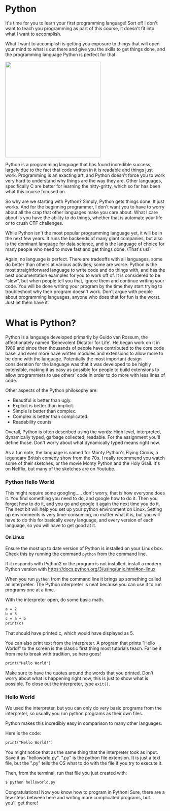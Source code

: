 # Python

It's time for you to learn your first programming language! Sort of! I
don't want to teach you programming as part of this course, it doesn't
fit into what I want to accomplish. 

What I want to accomplish is getting you exposure to things that will
open your mind to what is out there and give you the skills to get
things done, and the programming language Python is perfect for that.

<img
src="https://files.cdn.thinkific.com/file_uploads/429463/images/4c5/305/f54/1654961982864.jpg"
class="fr-fic fr-dib"
srcset="https://files.cdn.thinkific.com/file_uploads/429463/images/4c5/305/f54/1654961982864.jpg?width=1920 1x, https://files.cdn.thinkific.com/file_uploads/429463/images/4c5/305/f54/1654961982864.jpg?width=1920&amp;dpr=2 2x, https://files.cdn.thinkific.com/file_uploads/429463/images/4c5/305/f54/1654961982864.jpg?width=1920&amp;dpr=3 3x"
style="width: 300px;" />

Python is a programming language that has found incredible success,
largely due to the fact that code written in it is readable and things
just work. Programming is an exacting art, and Python doesn't force you
to work very hard to understand why things are the way they are. Other
languages, specifically C are better for learning the nitty-gritty,
which so far has been what this course focused on.

So why are we starting with Python? Simply, Python gets things done. It
just works. And for the beginning programmer, I don't want you to have
to worry about all the crap that other languages make you care about.
What I care about is you have the ability to do things, whether that is
automate your life or to crush CTF challenges.

While Python isn't the most popular programming language yet, it will be
in the next few years. It runs the backends of many giant companies, but
also is the dominant language for data science, and is the language of
choice for many people who need to move fast and get things done.
(That's us!)

Again, no language is perfect. There are tradeoffs with all languages,
some do better than others at various activities, some are worse. Python
is the most straightforward language to write code and do things with,
and has the best documentation examples for you to work off of. It is
considered to be "slow", but when people tell you that, ignore them and
continue writing your code. You will be done writing your program by the
time they start trying to troubleshoot why their program doesn't work.
Don't argue with people about programming languages, anyone who does
that for fun is the worst. Just let them have it.

# What is Python?

Python is a language developed primarily by Guido van Rossum, the
affectionately named 'Benevolent Dictator for Life'. He began work on it
in 1989 and since then thousands of people have contributed to the core
code base, and even more have written modules and extensions to allow
more to be done with the language. Potentially the most important design
consideration for the language was that it was developed to be highly
extensible, making it as easy as possible for people to build extensions
to allow programmers to use others' code in order to do more with less
lines of code.

Other aspects of the Python philosophy are:

-   Beautiful is better than ugly.
-   Explicit is better than implicit.
-   Simple is better than complex.
-   Complex is better than complicated.
-   Readability counts

Overall, Python is often described using the words: High level,
interpreted, dynamically typed, garbage collected, readable. For the
assignment you'll define those. Don't worry about what dynamically typed
means right now.

As a fun note, the language is named for Monty Python's Flying Circus, a
legendary British comedy show from the 70s. I really recommend you watch
some of their sketches, or the movie Monty Python and the Holy Grail.
It's on Netflix, but many of the sketches are on Youtube.

### Python Hello World

This might require some googling..... don't worry, that is how everyone
does it. You find something you need to do, and google how to do it.
Then you forget how to do it, and you go and google it again the next
time you do it. The next bit will help you set up your python
environment on Linux. Setting up environments is very time-consuming, no
matter what it is, but you will have to do this for basically every
language, and every version of each language, so you will have to get
good at it.

#### On Linux

Ensure the most up to date version of Python is installed on your Linux
box. Check this by running the command `python` from the command line.

If it responds with Python2 or the program is not installed, install a
modern Python version with
<a href="https://docs.python.org/3/using/unix.html#on-linux"
rel="noopener"
target="_blank">https://docs.python.org/3/using/unix.html#on-linux</a>

When you run `python` from the command line it brings up something
called an interpreter. The Python interpreter is neat because you can
use it to run programs one at a time.

With the interpreter open, do some basic math.

``` default
a = 2 
b = 3 
c = a + b 
print(c)
```

That should have printed c, which would have displayed as 5.

You can also print text from the interpreter. A program that prints
"Hello World!" to the screen is the classic first thing most tutorials
teach. Far be it from me to break with tradition, so here goes!

``` default
print("Hello World")
```

Make sure to have the quotes around the words that you printed. Don't
worry about what is happening right now, this is just to show what is
possible. To close out the interpreter, type `exit()`.

### Hello World

We used the interpreter, but you can only do very basic programs from
the interpreter, so usually you run python programs as their own files.

Python makes this incredibly easy in comparison to many other languages.

Here is the code:

``` default
print("Hello World!")
```

You might notice that as the same thing that the interpreter took as
input. Save it as "helloworld.py". ".py" is the python file extension.
It is just a text file, but the ".py" tells the OS what to do with the
file if you try to execute it.

Then, from the terminal, run that file you just created with:

``` default
$ python helloworld.py
```

Congratulations! Now you know how to program in Python! Sure, there are
a few steps between here and writing more complicated programs, but...
you'll get there!
